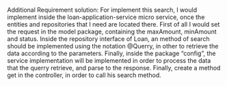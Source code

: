 Additional Requirement solution:
	For implement this search, I would implement inside the loan-application-service micro service, once the entities and repositories that I need are located there. 
	First of all I would set the request in the model package, containing the maxAmount, minAmount and status. Inside the repository interface of Loan, an method of
	search should be implemented using the notation @Querry, in other to retrieve the data according to the parameters. Finally, inside the package “config”, the service 
	implementation will be implemented in order to process the data that the querry retrieve, and parse to the response. Finally, create a method get in the controller, 
	in order to call his search method.
